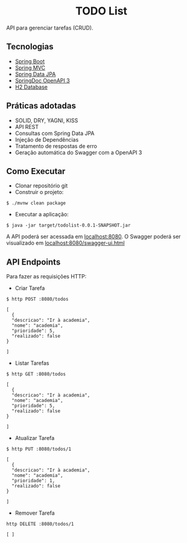 <h1 align="center">TODO List</h1>


API para gerenciar tarefas (CRUD).

## Tecnologias

- [Spring Boot](https://spring.io/projects/spring-boot)
- [Spring MVC](https://docs.spring.io/spring-framework/reference/web/webmvc.html)
- [Spring Data JPA](https://spring.io/projects/spring-data-jpa)
- [SpringDoc OpenAPI 3](https://mvnrepository.com/artifact/org.springframework.boot/spring-boot-starter-webflux)
- [H2 Database](https://mvnrepository.com/artifact/com.h2database/h2/)

## Práticas adotadas

- SOLID, DRY, YAGNI, KISS
- API REST
- Consultas com Spring Data JPA
- Injeção de Dependências
- Tratamento de respostas de erro
- Geração automática do Swagger com a OpenAPI 3

## Como Executar

- Clonar repositório git
- Construir o projeto:
```
$ ./mvnw clean package
```
- Executar a aplicação:
```
$ java -jar target/todolist-0.0.1-SNAPSHOT.jar
```

A API poderá ser acessada em [localhost:8080](http://localhost:8080).
O Swagger poderá ser visualizado em [localhost:8080/swagger-ui.html](http://localhost:8080/swagger-ui.html)

## API Endpoints

Para fazer as requisições HTTP:

- Criar Tarefa
```
$ http POST :8080/todos

[
  {
  "descricao": "Ir à academia",
  "nome": "academia",
  "prioridade": 5,
  "realizado": false
}

]
```

- Listar Tarefas
```
$ http GET :8080/todos

[
  {
  "descricao": "Ir à academia",
  "nome": "academia",
  "prioridade": 5,
  "realizado": false
}

]
```

- Atualizar Tarefa
```
$ http PUT :8080/todos/1

[
  {
  "descricao": "Ir à academia",
  "nome": "academia",
  "prioridade": 1,
  "realizado": false
}

]
```

- Remover Tarefa
```
http DELETE :8080/todos/1

[ ]
```
